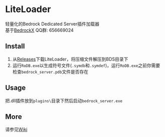 # LiteLoader
轻量化的Bedrock Dedicated Server插件加载器  
基于[BedrockX](https://github.com/Sysca11/BedrockX)
QQ群: 656669024

## Install
1. 从[Releases](https://github.com/LiteLDev/LiteLoader/releases)下载LiteLoader，将压缩文件解压到BDS目录下
2. 运行`RoDB.exe`以生成符号文件(`.symdb`和`.symdef`)，运行`RoDB.exe`之前你需要检查`bedrock_server.pdb`文件是否存在

## Usage
把.dll插件放到`plugins\`目录下然后启动`bedrock_server.exe`

## More
请参见[Wiki](https://github.com/LiteLDev/LiteLoader/wiki)